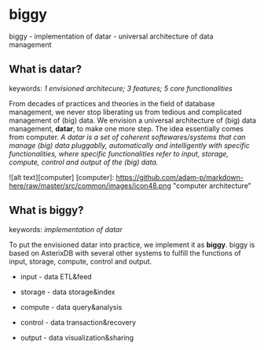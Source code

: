 # biggy
biggy - implementation of datar - universal architecture of data management

## What is datar?
keywords: *1 envisioned architecure; 3 features; 5 core functionalities*

From decades of practices and theories in the field of database management, we never stop liberating us from tedious and complicated management of (big) data. We envision a universal architecture of (big) data management, **datar**, to make one more step. The idea essentially comes from computer. *A datar is a set of coherent softewares/systems that can manage (big) data pluggablly, automatically and intelligently with specific functionalities, where specific functionalities refer to input, storage, compute, control and output of the (big) data.* 

![alt text][computer]
[computer]: https://github.com/adam-p/markdown-here/raw/master/src/common/images/icon48.png "computer architecture"

## What is biggy?
keywords: *implementation of datar*

To put the envisioned datar into practice, we implement it as **biggy**. biggy is based on AsterixDB with several other systems to fulfill the functions of input, storage, compute, control and output.

* input - data ETL&feed

* storage - data storage&index

* compute - data query&analysis

* control - data transaction&recovery

* output - data visualization&sharing
